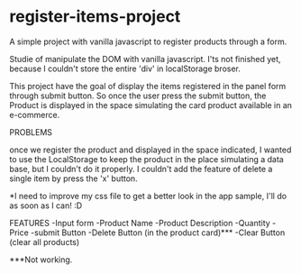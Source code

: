 # register-items-project
A simple project with vanilla javascript to register products through a form.

Studie of manipulate the DOM with vanilla javascript. I'ts not finished yet, because I couldn't store the entire 'div' in localStorage broser.


This project have the goal of display the items registered in the panel form through submit button. So once the user press the submit button,
the Product is displayed in the space simulating the card product available in an e-commerce.


PROBLEMS

once we register the product and displayed in the space indicated, I wanted to use the LocalStorage to keep the product in the place simulating 
a data base, but I couldn't do it properly. I couldn't add the feature of delete a single item by press the 'x' button.

*I need to improve my css file to get a better look  in the app sample, I'll do as soon as I can! :D

FEATURES
-Input form
-Product Name
-Product Description
-Quantity
-Price
-submit Button
-Delete Button (in the product card)***
-Clear Button (clear all products)

***Not working.
